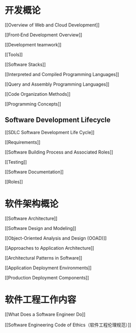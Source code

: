 # 开发概论

[[Overview of Web and Cloud Development]]

[[Front‑End Development Overview]]

[[Development teamwork]]

[[Tools]]

[[Software Stacks]]

[[Interpreted and Compiled Programming Languages]]

[[Query and Assembly Programming Languages]]

[[Code Organization Methods]]

[[Programming Concepts]]

## Software Development Lifecycle

[[SDLC Software Development Life Cycle]]

[[Requirements]]

[[Software Building Process and Associated Roles]]

[[Testing]]

[[Software Documentation]]

[[Roles]]

# 软件架构概论

[[Software Architecture]]

[[Software Design and Modeling]]

[[Object-Oriented Analysis and Design (OOAD)]]

[[Approaches to Application Architecture]]

[[Architectural Patterns in Software]]

[[Application Deployment Environments]]

[[Production Deployment Components]]

# 软件工程工作内容

[[What Does a Software Engineer Do]]

[[Software Engineering Code of Ethics（软件工程伦理规范）]]

